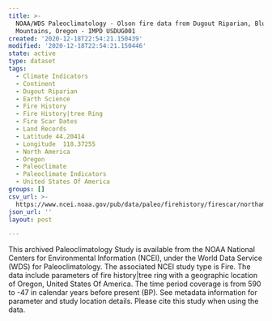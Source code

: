 ```yaml
---
title: >-
  NOAA/WDS Paleoclimatology - Olson fire data from Dugout Riparian, Blue
  Mountains, Oregon - IMPD USDUG001
created: '2020-12-18T22:54:21.150439'
modified: '2020-12-18T22:54:21.150446'
state: active
type: dataset
tags:
  - Climate Indicators
  - Continent
  - Dugout Riparian
  - Earth Science
  - Fire History
  - Fire History|tree Ring
  - Fire Scar Dates
  - Land Records
  - Latitude 44.20414
  - Longitude  118.37255
  - North America
  - Oregon
  - Paleoclimate
  - Paleoclimate Indicators
  - United States Of America
groups: []
csv_url: >-
  https://www.ncei.noaa.gov/pub/data/paleo/firehistory/firescar/northamerica/supplemental/usdug001-tree-info.csv
json_url: ''
layout: post

---
```

This archived Paleoclimatology Study is available from the NOAA National Centers for Environmental Information (NCEI), under the World Data Service (WDS) for Paleoclimatology. The associated NCEI study type is Fire. The data include parameters of fire history|tree ring with a geographic location of Oregon, United States Of America. The time period coverage is from 590 to -47 in calendar years before present (BP). See metadata information for parameter and study location details. Please cite this study when using the data.
